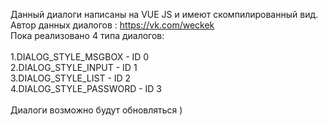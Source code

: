 Данный диалоги написаны на VUE JS и имеют скомпилированный вид.<br/>
Автор данных диалогов : https://vk.com/weckek<br/>
Пока реализовано 4 типа диалогов: <br/>
<br>
  1.DIALOG_STYLE_MSGBOX - ID 0 <br/>
  2.DIALOG_STYLE_INPUT - ID 1 <br/>
  3.DIALOG_STYLE_LIST  - ID 2 <br/>
  4.DIALOG_STYLE_PASSWORD - ID 3 <br/>
<br>
Диалоги возможно будут обновляться )
